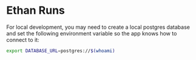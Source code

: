 # Ethan Runs

For local development, you may need to create a local postgres database and set the following environment variable so the app knows how to connect to it:
```bash
export DATABASE_URL=postgres://$(whoami)
```
